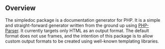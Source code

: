 ## Overview

The simpledoc package is a documentation generator for PHP. It is a simple and straight-forward generator written from the ground up using [PHP-Parser](https://github.com/nikic/PHP-Parser). It currently targets only HTML as an output format. The default format does not use frames, and the intention of this package is to allow custom output formats to be created using well-known templating libraries.
